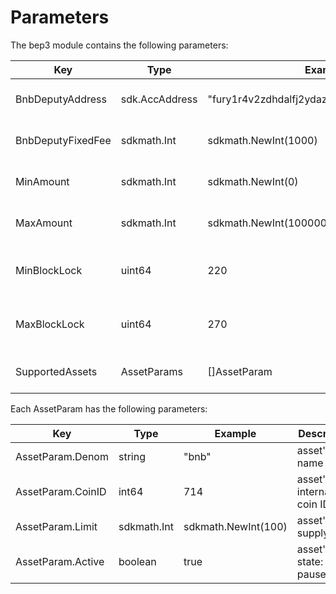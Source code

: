 <!--
order: 5
-->

# Parameters

The bep3 module contains the following parameters:

| Key               | Type           | Example                                       | Description                |
| ----------------- | -------------- | --------------------------------------------- | -------------------------- |
| BnbDeputyAddress  | sdk.AccAddress | "fury1r4v2zdhdalfj2ydazallqvrus9fkphmgnfwgej" | deputy's Nemo address      |
| BnbDeputyFixedFee | sdkmath.Int    | sdkmath.NewInt(1000)                          | deputy's fixed bnb fee     |
| MinAmount         | sdkmath.Int    | sdkmath.NewInt(0)                             | minimum swap amount        |
| MaxAmount         | sdkmath.Int    | sdkmath.NewInt(1000000000000)                 | maximum swap amount        |
| MinBlockLock      | uint64         | 220                                           | minimum swap expire height |
| MaxBlockLock      | uint64         | 270                                           | maximum swap expire height |
| SupportedAssets   | AssetParams    | []AssetParam                                  | array of supported assets  |

Each AssetParam has the following parameters:

| Key               | Type        | Example             | Description                   |
| ----------------- | ----------- | ------------------- | ----------------------------- |
| AssetParam.Denom  | string      | "bnb"               | asset's name                  |
| AssetParam.CoinID | int64       | 714                 | asset's international coin ID |
| AssetParam.Limit  | sdkmath.Int | sdkmath.NewInt(100) | asset's supply limit          |
| AssetParam.Active | boolean     | true                | asset's state: live or paused |
